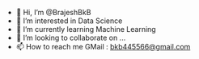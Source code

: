 - 👋 Hi, I’m @BrajeshBkB
- 👀 I’m interested in Data Science
- 🌱 I’m currently learning Machine Learning
- 💞️ I’m looking to collaborate on ...
- 📫 How to reach me GMail : bkb445566@gmail.com

<!---
BrajeshBkB/BrajeshBkB is a ✨ special ✨ repository because its `README.md` (this file) appears on your GitHub profile.
You can click the Preview link to take a look at your changes.
--->
